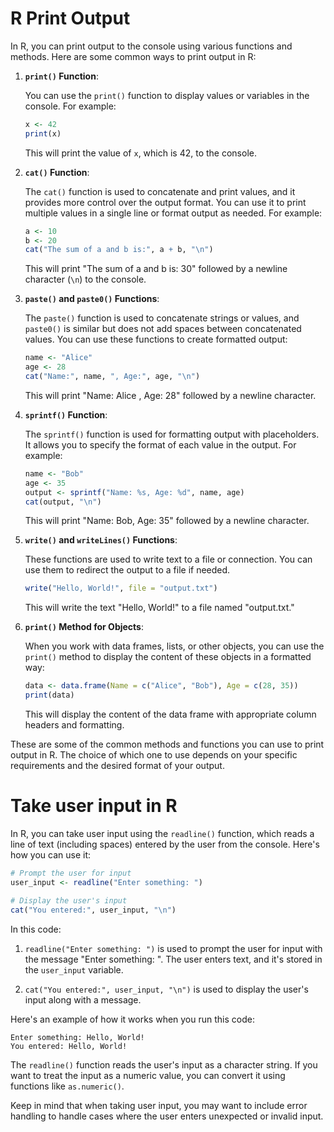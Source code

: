 # R Print Output

In R, you can print output to the console using various functions and methods. Here are some common ways to print output in R:

1. **`print()` Function**:
   
   You can use the `print()` function to display values or variables in the console. For example:

   ```R
   x <- 42
   print(x)
   ```

   This will print the value of `x`, which is 42, to the console.

2. **`cat()` Function**:

   The `cat()` function is used to concatenate and print values, and it provides more control over the output format. You can use it to print multiple values in a single line or format output as needed. For example:

   ```R
   a <- 10
   b <- 20
   cat("The sum of a and b is:", a + b, "\n")
   ```

   This will print "The sum of a and b is: 30" followed by a newline character (`\n`) to the console.

3. **`paste()` and `paste0()` Functions**:

   The `paste()` function is used to concatenate strings or values, and `paste0()` is similar but does not add spaces between concatenated values. You can use these functions to create formatted output:

   ```R
   name <- "Alice"
   age <- 28
   cat("Name:", name, ", Age:", age, "\n")
   ```

   This will print "Name: Alice , Age: 28" followed by a newline character.

4. **`sprintf()` Function**:

   The `sprintf()` function is used for formatting output with placeholders. It allows you to specify the format of each value in the output. For example:

   ```R
   name <- "Bob"
   age <- 35
   output <- sprintf("Name: %s, Age: %d", name, age)
   cat(output, "\n")
   ```

   This will print "Name: Bob, Age: 35" followed by a newline character.

5. **`write()` and `writeLines()` Functions**:

   These functions are used to write text to a file or connection. You can use them to redirect the output to a file if needed.

   ```R
   write("Hello, World!", file = "output.txt")
   ```

   This will write the text "Hello, World!" to a file named "output.txt."

6. **`print()` Method for Objects**:

   When you work with data frames, lists, or other objects, you can use the `print()` method to display the content of these objects in a formatted way:

   ```R
   data <- data.frame(Name = c("Alice", "Bob"), Age = c(28, 35))
   print(data)
   ```

   This will display the content of the data frame with appropriate column headers and formatting.

These are some of the common methods and functions you can use to print output in R. The choice of which one to use depends on your specific requirements and the desired format of your output.

# Take user input in R

In R, you can take user input using the `readline()` function, which reads a line of text (including spaces) entered by the user from the console. Here's how you can use it:

```R
# Prompt the user for input
user_input <- readline("Enter something: ")

# Display the user's input
cat("You entered:", user_input, "\n")
```

In this code:

1. `readline("Enter something: ")` is used to prompt the user for input with the message "Enter something: ". The user enters text, and it's stored in the `user_input` variable.

2. `cat("You entered:", user_input, "\n")` is used to display the user's input along with a message.

Here's an example of how it works when you run this code:

```
Enter something: Hello, World!
You entered: Hello, World!
```

The `readline()` function reads the user's input as a character string. If you want to treat the input as a numeric value, you can convert it using functions like `as.numeric()`.

Keep in mind that when taking user input, you may want to include error handling to handle cases where the user enters unexpected or invalid input.